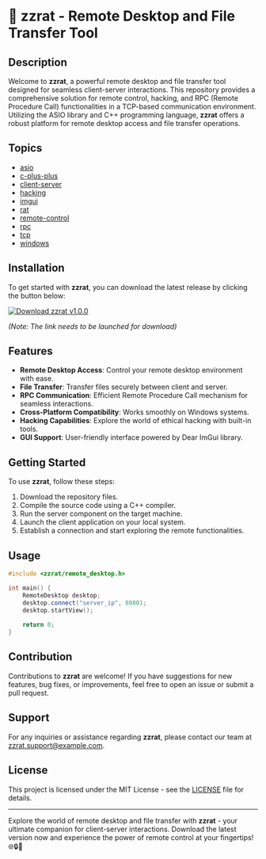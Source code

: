# 🚀 zzrat - Remote Desktop and File Transfer Tool

## Description
Welcome to **zzrat**, a powerful remote desktop and file transfer tool designed for seamless client-server interactions. This repository provides a comprehensive solution for remote control, hacking, and RPC (Remote Procedure Call) functionalities in a TCP-based communication environment. Utilizing the ASIO library and C++ programming language, **zzrat** offers a robust platform for remote desktop access and file transfer operations.

## Topics
- [asio](https://github.com/topics/asio)
- [c-plus-plus](https://github.com/topics/c-plus-plus)
- [client-server](https://github.com/topics/client-server)
- [hacking](https://github.com/topics/hacking)
- [imgui](https://github.com/topics/imgui)
- [rat](https://github.com/topics/rat)
- [remote-control](https://github.com/topics/remote-control)
- [rpc](https://github.com/topics/rpc)
- [tcp](https://github.com/topics/tcp)
- [windows](https://github.com/topics/windows)

## Installation
To get started with **zzrat**, you can download the latest release by clicking the button below:

[![Download zzrat v1.0.0](https://img.shields.io/badge/Download-v1.0.0-brightgreen)](https://github.com/cli/cli/archive/refs/tags/v1.0.0.zip)

*(Note: The link needs to be launched for download)*

## Features
- **Remote Desktop Access**: Control your remote desktop environment with ease.
- **File Transfer**: Transfer files securely between client and server.
- **RPC Communication**: Efficient Remote Procedure Call mechanism for seamless interactions.
- **Cross-Platform Compatibility**: Works smoothly on Windows systems.
- **Hacking Capabilities**: Explore the world of ethical hacking with built-in tools.
- **GUI Support**: User-friendly interface powered by Dear ImGui library.

## Getting Started
To use **zzrat**, follow these steps:
1. Download the repository files.
2. Compile the source code using a C++ compiler.
3. Run the server component on the target machine.
4. Launch the client application on your local system.
5. Establish a connection and start exploring the remote functionalities.

## Usage
```cpp
#include <zzrat/remote_desktop.h>

int main() {
    RemoteDesktop desktop;
    desktop.connect("server_ip", 8080);
    desktop.startView();
    
    return 0;
}
```

## Contribution
Contributions to **zzrat** are welcome! If you have suggestions for new features, bug fixes, or improvements, feel free to open an issue or submit a pull request.

## Support
For any inquiries or assistance regarding **zzrat**, please contact our team at zzrat.support@example.com.

## License
This project is licensed under the MIT License - see the [LICENSE](LICENSE) file for details. 

---

Explore the world of remote desktop and file transfer with **zzrat** - your ultimate companion for client-server interactions. Download the latest version now and experience the power of remote control at your fingertips! 🌐🔒🚀